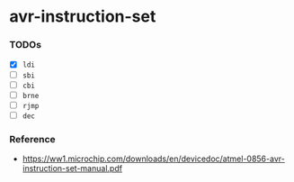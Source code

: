 avr-instruction-set
===================
### TODOs
- [x] `ldi`
- [ ] `sbi`	
- [ ] `cbi`	
- [ ] `brne`	
- [ ] `rjmp`
- [ ] `dec`
### Reference
- https://ww1.microchip.com/downloads/en/devicedoc/atmel-0856-avr-instruction-set-manual.pdf
